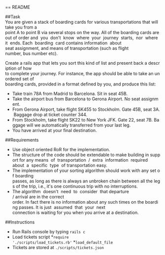 == README

##Task
You are given a stack of boarding cards for various transportations that will take you from a
point A to point B via several stops on the way. All of the boarding cards are out of order
and  you  don't  know  where  your  journey  starts,  nor  where  it  ends. Each  boarding  card
contains information  about  seat assignment, and means of transportation (such as flight
number, bus number etc).

Create a rails app that lets you sort this kind of list and present back a description of how
to complete your journey. For instance, the app should be able to take an unordered set of
boarding cards, provided in a format defined by you, and produce this list:
* Take train 78A from Madrid to Barcelona. Sit in seat 45B.
* Take the airport bus from Barcelona to Gerona Airport. No seat assignment.
* From Gerona Airport, take flight SK455 to Stockholm. Gate 45B, seat 3A. Baggage
drop at ticket counter 344.
* From Stockholm, take flight SK22 to New York JFK. Gate 22, seat 7B. Baggage will
we automatically transferred from your last leg.
* You have arrived at your final destination.

##Requirements
* Use object oriented RoR for the implementation.
* The structure of the code should be extendable to make building in support for any
means  of  transportation  /  extra  information  required  about  a  specific  type  of
transportation easy.
* The implementation of your sorting algorithm should work with any set of boarding
passes, as long as there is always an unbroken chain between all the legs of the
trip, i.e., it's one continuous trip with no interruptions.
* The algorithm  doesn't  need  to  consider  that departure  / arrival are in the correct
order. In fact there is no information about any such times on the boarding passes. It
is just  assumed  that  your  next  connection is waiting for you when you arrive at a
destination.

##Instructions
* Run Rails console by typing <code>rails c</code>
* Load tickets script
    *<code>require './scripts/load_tickets.rb'</code>
    *<code>load_default_file</code>
* Tickets are stored at <code>./scripts/tickets.json</code>